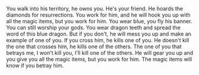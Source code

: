 You walk into his territory, he owns you. He's your friend.  He hoards the diamonds for resurrections. You work for him, and he will hook you up with all the magic items, but you work for him. You wear blue, you fly his banner. You can still worship your gods. You wear dragon teeth and spread the word of this blue dragon. But if you don't, he will mess you up and make an example of one of you. If you cross him, he kills one of you. He doesn't kill the one that crosses him, he kills one of the others. The one of you that betrays me, I won't kill you, I'll kill one of the others. He will gear you up and you give you all the magic items, but you work for him.
The magic items will know if you betray him.